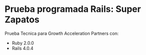 # Prueba programada Rails: Super Zapatos

Prueba Tecnica para Growth Acceleration Partners con:
* Ruby 2.0.0
* Rails 4.0.4
